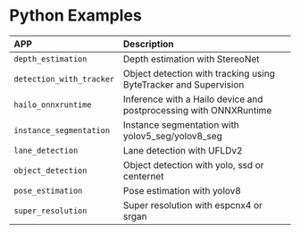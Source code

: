 # Python Examples

APP | Description |
|:---|:---|
| `depth_estimation` | Depth estimation with StereoNet
| `detection_with_tracker` | Object detection with tracking using ByteTracker and Supervision
| `hailo_onnxruntime` | Inference with a Hailo device and postprocessing with ONNXRuntime
| `instance_segmentation` | Instance segmentation with yolov5_seg/yolov8_seg
| `lane_detection` | Lane detection with UFLDv2
| `object_detection` | Object detection with yolo, ssd or centernet
| `pose_estimation` | Pose estimation with yolov8
| `super_resolution` | Super resolution with espcnx4 or srgan
